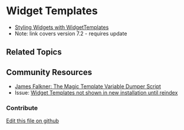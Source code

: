 # Widget Templates

* [Styling Widgets with WidgetTemplates](https://portal.liferay.dev/docs/7-2/user/-/knowledge_base/u/styling-widgets-with-widget-templates)
* Note: link covers version 7.2 - requires update

## Related Topics


## Community Resources

* [James Falkner: The Magic Template Variable Dumper Script](https://liferay.dev/blogs/-/blogs/the-magic-template-variable-dumper-script-for-liferay-7)
* Issue: [Widget Templates not shown in new installation until reindex](https://issues.liferay.com/browse/LPS-96956)

### Contribute

[Edit this file on github](https://github.com/olafk/controlpanel-documentation-docs/blob/master/md/73en/com_liferay_dynamic_data_mapping_web_portlet_PortletDisplayTemplatePortlet/display.md)
